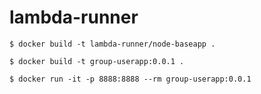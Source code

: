 # lambda-runner

```
$ docker build -t lambda-runner/node-baseapp .
```

```
$ docker build -t group-userapp:0.0.1 .
```

```
$ docker run -it -p 8888:8888 --rm group-userapp:0.0.1
```
